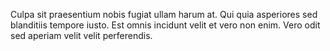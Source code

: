 Culpa sit praesentium nobis fugiat ullam harum at. Qui quia asperiores sed blanditiis tempore iusto. Est omnis incidunt velit et vero non enim. Vero odit sed aperiam velit velit perferendis.
